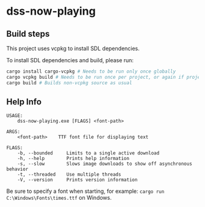 # dss-now-playing

## Build steps
This project uses vcpkg to install SDL dependencies.

To install SDL dependencies and build, please run:

```bash
cargo install cargo-vcpkg # Needs to be run only once globally
cargo vcpkg build # Needs to be run once per project, or again if project vcpkg dependencies change
cargo build # Builds non-vcpkg source as usual
```

## Help Info

```
USAGE:
    dss-now-playing.exe [FLAGS] <font-path>

ARGS:
    <font-path>    TTF font file for displaying text

FLAGS:
    -b, --bounded     Limits to a single active download
    -h, --help        Prints help information
    -s, --slow        Slows image downloads to show off asynchronous behavior
    -t, --threaded    Use multiple threads
    -V, --version     Prints version information
```

Be sure to specify a font when starting, for example: `cargo run C:\Windows\Fonts\times.ttf` on Windows.